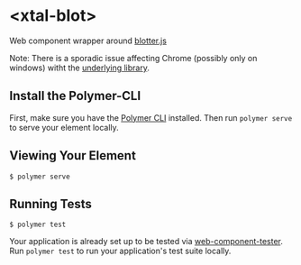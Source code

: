 # \<xtal-blot\>

Web component wrapper around [blotter.js](https://blotter.js.org/) 

Note:  There is a sporadic issue affecting Chrome (possibly only on windows) witht the [underlying library](https://github.com/bradley/Blotter/issues/15).

## Install the Polymer-CLI

First, make sure you have the [Polymer CLI](https://www.npmjs.com/package/polymer-cli) installed. Then run `polymer serve` to serve your element locally.

## Viewing Your Element

```
$ polymer serve
```

## Running Tests

```
$ polymer test
```

Your application is already set up to be tested via [web-component-tester](https://github.com/Polymer/web-component-tester). Run `polymer test` to run your application's test suite locally.
